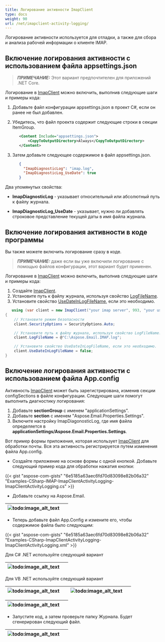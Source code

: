 ```yaml
---
title: Логирование активности ImapClient
type: docs
weight: 90
url: /net/imapclient-activity-logging/
---
```


Логирование активности используется для отладки, а также для сбора и анализа рабочей информации о клиенте IMAP.

## **Включение логирования активности с использованием файла appsettings.json**

> **_ПРИМЕЧАНИЕ:_** Этот вариант предпочтителен для приложений .NET Core.

Логирование в [ImapClient](https://reference.aspose.com/email/net/aspose.email.clients.imap/imapclient/) можно включить, выполнив следующие шаги и примеры кода:

1. Добавьте файл конфигурации appsettings.json в проект C#, если он ранее не был добавлен.
2. Убедитесь, что файл проекта содержит следующие строки в секции ItemGroup.

   ```xml
      <Content Include="appsettings.json">
          <CopyToOutputDirectory>Always</CopyToOutputDirectory>
      </Content>
   ```

3. Затем добавьте следующее содержимое в файл appsettings.json.

   ```json
      {
        "ImapDiagnosticLog": "imap.log",
        "ImapDiagnosticLog_UseDate": true
      }
   ```

Два упомянутых свойства:

- **ImapDiagnosticLog** - указывает относительный или абсолютный путь к файлу журнала.

- **ImapDiagnosticLog_UseDate** - указывает, нужно ли добавлять строковое представление текущей даты в имя файла журнала.

## **Включение логирования активности в коде программы**

Вы также можете включить логирование сразу в коде.

> **_ПРИМЕЧАНИЕ:_** даже если вы уже включили логирование с помощью файлов конфигурации, этот вариант будет применен.

Логирование в [ImapClient](https://reference.aspose.com/email/net/aspose.email.clients.imap/imapclient/) можно включить, выполнив следующие шаги и примеры кода:

1. Создайте [ImapClient](https://reference.aspose.com/email/net/aspose.email.clients.imap/imapclient/).
2. Установите путь к файлу журнала, используя свойство [LogFileName](https://reference.aspose.com/email/net/aspose.email.clients/emailclient/logfilename/).
3. Установите свойство [UseDateInLogFileName](https://reference.aspose.com/email/net/aspose.email.clients/emailclient/usedateinlogfilename/), если это необходимо.

```cs
   using (var client = new ImapClient("your imap server", 993, "your username", "your password"))
{
    // Установите режим безопасности
    client.SecurityOptions = SecurityOptions.Auto;

    // Установите путь к файлу журнала, используя свойство LogFileName.
    client.LogFileName = @"C:\Aspose.Email.IMAP.log";

    // Установите свойство UseDateInLogFileName, если это необходимо.
    client.UseDateInLogFileName = false;
}
```

## **Включение логирования активности с использованием файла App.config**

Активность [ImapClient](https://reference.aspose.com/email/net/aspose.email.clients.imap/imapclient/) может быть зарегистрирована, изменив секции configSections в файле конфигурации. Следующие шаги помогут выполнить диагностику логирования:

1. Добавьте **sectionGroup** с именем "applicationSettings".
1. Добавьте **section** с именем "Aspose.Email.Properties.Settings".
1. Включите настройку ImapDiagonosticLog, где имя файла определяется в **applicationSettings/Aspose.Email.Properties.Settings**.

Вот пример формы приложения, которая использует [ImapClient](https://reference.aspose.com/email/net/aspose.email.clients.imap/imapclient/) для обработки почты. Вся эта активность регистрируется путем изменения файла App.config.

- Создайте приложение на основе формы с одной кнопкой. Добавьте следующий пример кода для обработки нажатия кнопки:

{{< gist "aspose-com-gists" "6e5185a63aec6fd70d83098e82b06a32" "Examples-CSharp-IMAP-ImapClientActivityLogging-ImapClientActivityLogging.cs" >}}

- Добавьте ссылку на Aspose.Email.

|![todo:image_alt_text](imapclient-activity-logging_1.png)| |
| :- | :- |

- Теперь добавьте файл App.Config и измените его, чтобы содержимое файла было следующим:

{{< gist "aspose-com-gists" "6e5185a63aec6fd70d83098e82b06a32" "Examples-CSharp-ImapClientActivityLogging-ImapClientActivityLogging.xml" >}}

Для C# .NET используйте следующий вариант

|![todo:image_alt_text](imapclient-activity-logging_2.png)| |
| :- | :- |
Для VB .NET используйте следующий вариант

|![todo:image_alt_text](imapclient-activity-logging_2.png)| |![todo:image_alt_text](imapclient-activity-logging_4.png)| |
| :- | :- | :- | :- |

|![todo:image_alt_text](imapclient-activity-logging_5.png)| |
| :- | :- |

- Запустите код, а затем проверьте папку Журнала. Будет сгенерирован следующий файл.

|![todo:image_alt_text](imapclient-activity-logging_6.png)| |
| :- | :- |